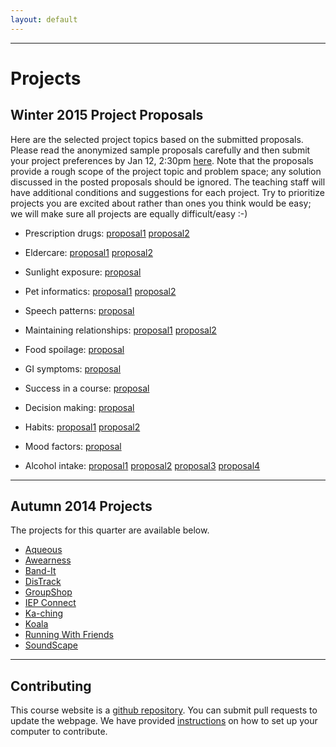 ```yaml
---
layout: default
---
```


---

# Projects

## Winter 2015 Project Proposals

Here are the selected project topics based on the submitted proposals. Please read the anonymized sample proposals carefully and then submit your project preferences by Jan 12, 2:30pm [here](https://canvas.uw.edu/courses/946041/quizzes/816121). Note that the proposals provide a rough scope of the project topic and problem space; any solution discussed in the posted proposals should be ignored. The teaching staff will have additional conditions and suggestions for each project. Try to prioritize projects you are excited about rather than ones you think would be easy; we will make sure all projects are equally difficult/easy :-) 

- Prescription drugs: [proposal1](projects/drug1.pdf) [proposal2](projects/drug2.pdf)

- Eldercare: [proposal1](projects/eldercare1.pdf) [proposal2](projects/eldercare2.pdf)

- Sunlight exposure: [proposal](projects/sunlight.pdf)

- Pet informatics:  [proposal1](projects/pets1.pdf) [proposal2](projects/pets2.pdf)

- Speech patterns: [proposal](projects/speech.pdf)

- Maintaining relationships: [proposal1](projects/relationships1.pdf) [proposal2](projects/relationships2.pdf)

- Food spoilage:  [proposal](projects/food_spoilage.pdf)

- GI symptoms: [proposal](projects/gi_symptoms.pdf)

- Success in a course:  [proposal](projects/course_success.pdf)

- Decision making:  [proposal](projects/decisions.pdf)

- Habits:  [proposal1](projects/habbits1.pdf) [proposal2](projects/habbits2.pdf)

- Mood factors: [proposal](projects/mood_factors.pdf)

- Alcohol intake: [proposal1](projects/alcohol1.pdf) [proposal2](projects/alcohol2.pdf) [proposal3](projects/alcohol3.pdf) [proposal4](projects/alcohol4.pdf)


---

## Autumn 2014 Projects

The projects for this quarter are available below.

- [Aqueous](http://courses.cs.washington.edu/courses/cse440/14au/projects/aqueous/)
- [Awearness](http://courses.cs.washington.edu/courses/cse440/14au/projects/awearness/)
- [Band-It](http://courses.cs.washington.edu/courses/cse440/14au/projects/bandit/)
- [DisTrack](http://courses.cs.washington.edu/courses/cse440/14au/projects/distrack/)
- [GroupShop](http://courses.cs.washington.edu/courses/cse440/14au/projects/groupshop/)
- [IEP Connect](http://courses.cs.washington.edu/courses/cse440/14au/projects/iepconnect/)
- [Ka-ching](http://courses.cs.washington.edu/courses/cse440/14au/projects/kaching/)
- [Koala](http://courses.cs.washington.edu/courses/cse440/14au/projects/koala/)
- [Running With Friends](http://courses.cs.washington.edu/courses/cse440/14au/projects/runningwithfriends/)
- [SoundScape](http://courses.cs.washington.edu/courses/cse440/14au/projects/soundscape/)

---

## Contributing

This course website is a [github repository](https://github.com/mayacakmak/web-cse440-wi15). You can submit pull requests to update the webpage. We have provided [instructions](http://courses.cs.washington.edu/courses/cse440/14au/contributing.html) on how to set up your computer to contribute.
